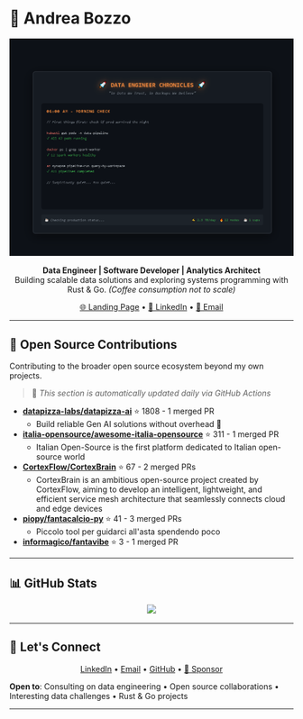 # 👋 Andrea Bozzo

<div align="center">
  <picture>
    <source media="(prefers-color-scheme: dark)"
            srcset="./assets/animations/Animazione1.gif">
    <source media="(prefers-color-scheme: light)"
            srcset="./assets/animations/Animazione1.gif">
    <img alt="Data Engineer Chronicles - A day in the life"
         src="./assets/animations/Animazione1.gif"
         width="850">
  </picture>
</div>

<p align="center">
  <strong>Data Engineer | Software Developer | Analytics Architect</strong><br>
  Building scalable data solutions and exploring systems programming with Rust & Go. <em>(Coffee consumption not to scale)</em>
</p>

<p align="center">
  <a href="https://andreabozzo.github.io/AndreaBozzo/">🌐 Landing Page</a> •
  <a href="https://www.linkedin.com/in/andrea-bozzo-/">💼 LinkedIn</a> •
  <a href="mailto:andreabozzo92@gmail.com">📧 Email</a>
</p>

---

## 🌟 Open Source Contributions

Contributing to the broader open source ecosystem beyond my own projects.

> 🤖 *This section is automatically updated daily via GitHub Actions*

<!-- EXTERNAL_CONTRIBUTIONS:START -->
- **[datapizza-labs/datapizza-ai](https://github.com/datapizza-labs/datapizza-ai)** ⭐ 1808 - 1 merged PR
  - Build reliable Gen AI solutions without overhead 🍕
- **[italia-opensource/awesome-italia-opensource](https://github.com/italia-opensource/awesome-italia-opensource)** ⭐ 311 - 1 merged PR
  - Italian Open-Source is the first platform dedicated to Italian open-source world
- **[CortexFlow/CortexBrain](https://github.com/CortexFlow/CortexBrain)** ⭐ 67 - 2 merged PRs
  - CortexBrain is an ambitious open-source project created by CortexFlow, aiming to develop an intelligent, lightweight, and efficient service mesh architecture that seamlessly connects cloud and edge devices
- **[piopy/fantacalcio-py](https://github.com/piopy/fantacalcio-py)** ⭐ 41 - 3 merged PRs
  - Piccolo tool per guidarci all'asta spendendo poco
- **[informagico/fantavibe](https://github.com/informagico/fantavibe)** ⭐ 3 - 1 merged PR
<!-- EXTERNAL_CONTRIBUTIONS:END -->

---

## 📊 GitHub Stats

<p align="center">
  <img src="https://github-readme-stats.vercel.app/api/top-langs/?username=AndreaBozzo&layout=compact&langs_count=6&theme=default"/>
</p>

---

## 🤝 Let's Connect

<p align="center">
  <a href="https://www.linkedin.com/in/andrea-bozzo-/">LinkedIn</a> •
  <a href="mailto:andreabozzo92@gmail.com">Email</a> •
  <a href="https://github.com/AndreaBozzo">GitHub</a> •
  <a href="https://github.com/sponsors/AndreaBozzo">💎 Sponsor</a>
</p>

**Open to**: Consulting on data engineering • Open source collaborations • Interesting data challenges • Rust & Go projects

---
